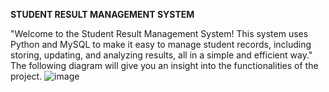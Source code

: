 **STUDENT RESULT MANAGEMENT SYSTEM**

"Welcome to the Student Result Management System! This system uses Python and MySQL to make it easy to manage student records, including storing, updating, and analyzing results, all in a simple and efficient way."
The following diagram will give you an insight into the functionalities of the project.
![image](https://github.com/user-attachments/assets/0a203a0e-15fc-4459-b140-59f3ed8f9f99)

